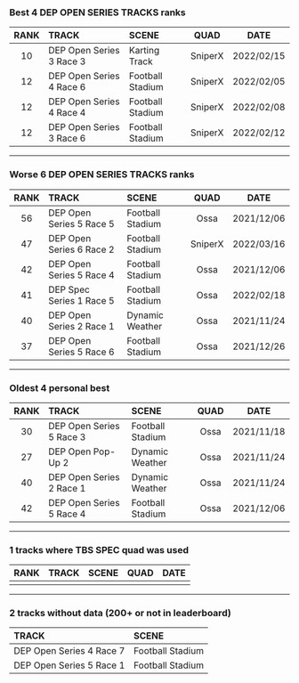 ### Best 4 DEP OPEN SERIES TRACKS ranks
|RANK|TRACK|SCENE|QUAD|DATE|
|:---:|:---|:---|:---:|:---:|
|10|DEP Open Series 3 Race 3|Karting Track|SniperX|2022/02/15|
|12|DEP Open Series 4 Race 6|Football Stadium|SniperX|2022/02/05|
|12|DEP Open Series 4 Race 4|Football Stadium|SniperX|2022/02/08|
|12|DEP Open Series 3 Race 6|Football Stadium|SniperX|2022/02/12|
---
### Worse 6 DEP OPEN SERIES TRACKS ranks
|RANK|TRACK|SCENE|QUAD|DATE|
|:---:|:---|:---|:---:|:---:|
|56|DEP Open Series 5 Race 5|Football Stadium|Ossa|2021/12/06|
|47|DEP Open Series 6 Race 2|Football Stadium|SniperX|2022/03/16|
|42|DEP Open Series 5 Race 4|Football Stadium|Ossa|2021/12/06|
|41|DEP Spec Series 1 Race 5|Football Stadium|Ossa|2022/02/18|
|40|DEP Open Series 2 Race 1|Dynamic Weather|Ossa|2021/11/24|
|37|DEP Open Series 5 Race 6|Football Stadium|Ossa|2021/12/26|
---
### Oldest 4 personal best
|RANK|TRACK|SCENE|QUAD|DATE|
|:---:|:---|:---|:---:|:---:|
|30|DEP Open Series 5 Race 3|Football Stadium|Ossa|2021/11/18|
|27|DEP Open Pop-Up 2|Dynamic Weather|Ossa|2021/11/24|
|40|DEP Open Series 2 Race 1|Dynamic Weather|Ossa|2021/11/24|
|42|DEP Open Series 5 Race 4|Football Stadium|Ossa|2021/12/06|
---
### 1 tracks where TBS SPEC quad was used
|RANK|TRACK|SCENE|QUAD|DATE|
|:---:|:---|:---|:---:|:---:|
||||||
---
### 2 tracks without data (200+ or not in leaderboard)
|TRACK|SCENE|
|:---|:---|
|DEP Open Series 4 Race 7|Football Stadium|
|DEP Open Series 5 Race 1|Football Stadium|

